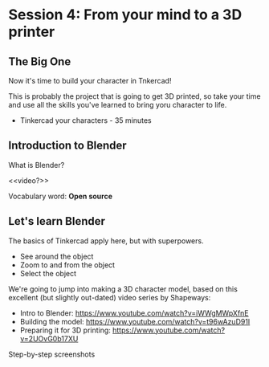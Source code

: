 # Session 4: From your mind to a 3D printer

## The Big One

Now it's time to build your character in Tnkercad!

This is probably the project that is going to get 3D printed, so take your time and use all the skills you've learned to bring yoru character to life.

* Tinkercad your characters - 35 minutes

## Introduction to Blender

What is Blender?

<<video?>>

Vocabulary word: **Open source**

## Let's learn Blender

The basics of Tinkercad apply here, but with superpowers.

* See around the object
* Zoom to and from the object
* Select the object

We're going to jump into making a 3D character model, based on this excellent (but slightly out-dated) video series by Shapeways:

* Intro to Blender: https://www.youtube.com/watch?v=iWWgMWpXfnE
* Building the model: https://www.youtube.com/watch?v=t96wAzuD91I
* Preparing it for 3D printing: https://www.youtube.com/watch?v=2UOvG0b17XU

Step-by-step screenshots

